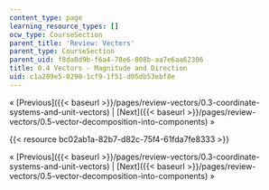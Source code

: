 ```yaml
---
content_type: page
learning_resource_types: []
ocw_type: CourseSection
parent_title: 'Review: Vectors'
parent_type: CourseSection
parent_uid: f8da8d9b-f6a4-78e6-808b-aa7e6aa62306
title: 0.4 Vectors - Magnitude and Direction
uid: c1a289e5-0290-1cf9-1f51-d05db53ebf8e
---
```


« [Previous]({{< baseurl >}}/pages/review-vectors/0.3-coordinate-systems-and-unit-vectors) | [Next]({{< baseurl >}}/pages/review-vectors/0.5-vector-decomposition-into-components) »

{{< resource bc02ab1a-82b7-d82c-75f4-61fda7fe8333 >}}

« [Previous]({{< baseurl >}}/pages/review-vectors/0.3-coordinate-systems-and-unit-vectors) | [Next]({{< baseurl >}}/pages/review-vectors/0.5-vector-decomposition-into-components) »